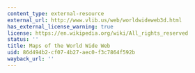 ```yaml
---
content_type: external-resource
external_url: http://www.vlib.us/web/worldwideweb3d.html
has_external_license_warning: true
license: https://en.wikipedia.org/wiki/All_rights_reserved
status: ''
title: Maps of the World Wide Web
uid: 86d494b2-cf07-4b27-aec0-f3c7864f592b
wayback_url: ''
---
```

